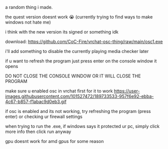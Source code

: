 a random thing i made.

the quest version doesnt work :sob: (currently trying to find ways to make windows not hate me)

i think with the new version its signed or something idk

download: https://github.com/CoC-Fire/vrchat-osc-thing/raw/main/osc1.exe

i'll add something to disable the currently playing media checker later

if u want to refresh the program just press enter on the console window it opens

DO NOT CLOSE THE CONSOLE WINDOW OR IT WILL CLOSE THE PROGRAM

make sure u enabled osc in vrchat first for it to work https://user-images.githubusercontent.com/101527472/189733533-957f6e92-ebba-4c67-b857-f1abac9d0eb3.gif

if osc is enabled and its not working, try refreshing the program (press enter) or checking ur firewall settings

when trying to run the .exe, if windows says it protected ur pc, simply click more info then click run anyway

gpu doesnt work for amd gpus for some reason
